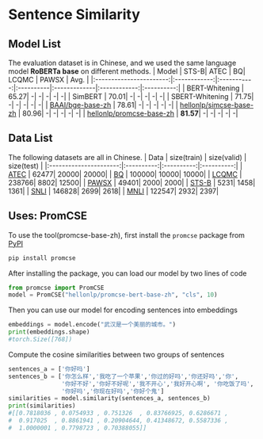 # Sentence Similarity


## Model List
The evaluation dataset is in Chinese, and we used the same language model **RoBERTa base** on different methods.
|          Model          | STS-B| ATEC | BQ| LCQMC | PAWSX | Avg. |
|:-----------------------:|:------------:|:-----------:|:----------|:-------------|:------------:|:----------:|
|  BERT-Whitening  |  65.27| -| -| -| -| -|
|  SimBERT   |  70.01| -| -| -| -| -|
|  SBERT-Whitening  |  71.75| -| -| -| -| -|
|  [BAAI/bge-base-zh](https://huggingface.co/BAAI/bge-base-zh)  |  78.61| -| -| -| -| -|
|  [hellonlp/simcse-base-zh](https://huggingface.co/hellonlp/simcse-roberta-base-zh)  |  80.96| -| -| -| -| -|
|  [hellonlp/promcse-base-zh](https://huggingface.co/hellonlp/promcse-bert-base-zh)  |  **81.57**| -| -| -| -| -|


## Data List
The following datasets are all in Chinese.
|          Data          | size(train) | size(valid) | size(test) |
|:----------------------:|:----------:|:----------:|:----------:|
|   [ATEC](https://link.zhihu.com/?target=https%3A//pan.baidu.com/s/1gmnyz9emqOXwaHhSM9CCUA%3Fpwd%3Db17c)   |  62477|  20000|  20000|
|   [BQ](https://link.zhihu.com/?target=https%3A//pan.baidu.com/s/1M-e01yyy5NacVPrph9fbaQ%3Fpwd%3Dtis9)     | 100000|  10000|  10000|
|   [LCQMC](https://pan.baidu.com/s/16DfE7fHrCkk4e8a2j3SYUg?pwd=bc8w )                                      | 238766|   8802|  12500|
|   [PAWSX](https://link.zhihu.com/?target=https%3A//pan.baidu.com/s/1ox0tJY3ZNbevHDeAqDBOPQ%3Fpwd%3Dmgjn)  |  49401|   2000|   2000|
|   [STS-B](https://link.zhihu.com/?target=https%3A//pan.baidu.com/s/10yfKfTtcmLQ70-jzHIln1A%3Fpwd%3Dgf8y)  |   5231|   1458|   1361|
|   [SNLI](https://link.zhihu.com/?target=https%3A//pan.baidu.com/s/1NOgA7JwWghiauwGAUvcm7w%3Fpwd%3Ds75v)   | 146828|   2699|   2618|
|   [MNLI](https://link.zhihu.com/?target=https%3A//pan.baidu.com/s/1xjZKtWk3MAbJ6HX4pvXJ-A%3Fpwd%3D2kte)   | 122547|   2932|   2397|




## Uses: PromCSE
To use the tool(promcse-base-zh), first install the `promcse` package from [PyPI](https://pypi.org/project/promcse/)
```bash
pip install promcse
```

After installing the package, you can load our model by two lines of code
```python
from promcse import PromCSE
model = PromCSE("hellonlp/promcse-bert-base-zh", "cls", 10)
```

Then you can use our model for encoding sentences into embeddings
```python
embeddings = model.encode("武汉是一个美丽的城市。")
print(embeddings.shape)
#torch.Size([768])
```

Compute the cosine similarities between two groups of sentences
```python
sentences_a = ['你好吗']
sentences_b = ['你怎么样','我吃了一个苹果','你过的好吗','你还好吗','你',
               '你好不好','你好不好呢','我不开心','我好开心啊', '你吃饭了吗',
               '你好吗','你现在好吗','你好个鬼']
similarities = model.similarity(sentences_a, sentences_b)
print(similarities)
#[[0.7818036 , 0.0754933 , 0.751326  , 0.83766925, 0.6286671 ,
#  0.917025  , 0.8861941 , 0.20904644, 0.41348672, 0.5587336 ,
#  1.0000001 , 0.7798723 , 0.70388055]]
```

